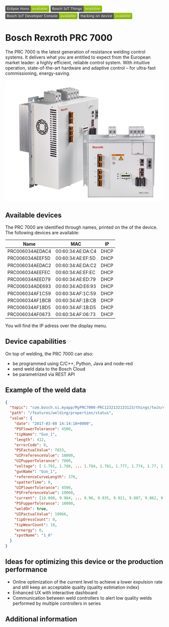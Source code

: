 ![Available in Eclipse Hono](images/shields/Eclipse_Hono-available.png)
![Available in Bosch IoT Things](images/shields/Bosch_IoT_Things-available.png)
![Available in Bosch IoT Developer Console](images/shields/Bosch_IoT_Developer_Console-available.png)
![You can work directly on this device](images/shields/Hacking_on_device-available.png)

# Bosch Rexroth PRC 7000 

The PRC 7000 is the latest generation of resistance welding control systems. It delivers what you are entitled to expect 
from the European market leader: a highly efficient, reliable control system. With intuitive operation, state-of-the-art hardware and 
adaptive control – for ultra-fast commissioning, energy-saving.

![Bosch PRC7000](images/PRC7000.png "Bosch PRC7000")
## Available devices

The PRC 7000 are identified through names, printed on the of the device. 
The following devices are available:

|         Name            |          MAC        |   IP   |
|-------------------------|---------------------|--------|
|  PRC006034AEDAC4  	  |  00:60:34:AE:DA:C4  |  DHCP  |
|  PRC006034AEEF5D  	  |  00:60:34:AE:EF:5D  |  DHCP  |
|  PRC006034AEDAC2        |  00:60:34:AE:DA:C2  |  DHCP  |
|  PRC006034AEEFEC        |  00:60:34:AE:EF:EC  |  DHCP  |
|  PRC006034AEED79        |  00:60:34:AE:ED:79  |  DHCP  |
|  PRC006034ADE693        |  00:60:34:AD:E6:93  |  DHCP  |
|  PRC006034AF1C59        |  00:60:34:AF:1C:59  |  DHCP  |
|  PRC006034AF1BCB        |  00:60:34:AF:1B:CB  |  DHCP  |
|  PRC006034AF1BD5        |  00:60:34:AF:1B:D5  |  DHCP  |
|  PRC006034AF0673        |  00:60:34:AF:06:73  |  DHCP  |

You will find the IP adress over the display menu. 


## Device capabilities

On top of welding, the PRC 7000 can also:
- be programmed using C/C++, Python, Java and node-red
- send weld data to the Bosch Cloud 
- be parametrized via REST API


## Example of the weld data
```JSON
{
  "topic": "com.bosch.si.myapp/MyPRC7000-PRC1232132133123/things/twin/commands/modify",
  "path": "/features/welding/properties/status",
  "value": {
    "date": "2017-03-08 14:14:10+0000",
    "PSFlowerTolerance": 4500,
    "tipName": "Gun_1",
    "length": 412,
    "errorCode": 0,
    "PSFactualValue": 7833,
    "UIPreferenceValue": 10000,
    "UIPupperTolerance": 7000,
    "voltage": [ 1.791, 1.788, ... 1.784, 1.781, 1.777, 1.774, 1.77, 1.766, 1.763, 1.759, 1.755, 1.751, 1.747, 1.743, 1.739, 1.735],
	"gunName": "Gun_1",
    "referenceCurveLength": 370,
    "spatterTime": 0,
    "UIPlowerTolerance": 4500,
    "PSFreferenceValue": 10000,
    "current": [10.008, 9.984, ... 9.96, 9.935, 9.911, 9.887, 9.862, 9.838, 9.814, 9.79, 9.765, 9.741, 9.717, 9.692, 9.668, 9.644],
	"PSFupperTolerance": 10000,
    "weldOn": true,
    "UIPactualValue": 10966,
    "tipDressCount": 0,
    "tipWearCount": 10,
    "ernergy": 0,
    "spotName": "1_0"
  }
}
```

## Ideas for optimizing this device or the production performance
- Online optimization of the current level to achieve a lower expulsion rate and still keep an acceptable quality (quality estimation index)
- Enhanced UX with interactive dashboard
- Communication between weld controllers to alert low quality welds performed by multiple controllers in series


## Additional information

